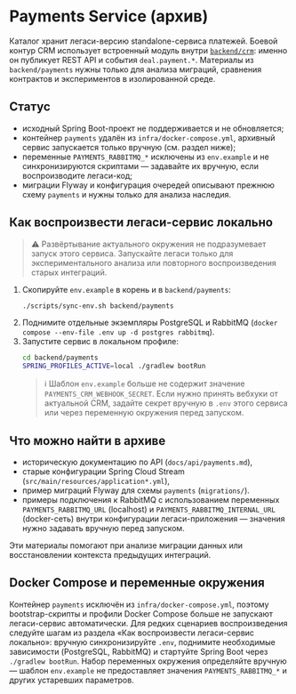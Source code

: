 # Payments Service (архив)

Каталог хранит легаси-версию standalone-сервиса платежей. Боевой контур CRM использует встроенный модуль внутри [`backend/crm`](../crm/README.md): именно он публикует REST API и события `deal.payment.*`. Материалы из `backend/payments` нужны только для анализа миграций, сравнения контрактов и экспериментов в изолированной среде.

## Статус
- исходный Spring Boot-проект не поддерживается и не обновляется;
- контейнер `payments` удалён из `infra/docker-compose.yml`, архивный сервис запускается только вручную (см. раздел ниже);
- переменные `PAYMENTS_RABBITMQ_*` исключены из `env.example` и не синхронизируются скриптами — задавайте их вручную, если воспроизводите легаси-код;
- миграции Flyway и конфигурация очередей описывают прежнюю схему `payments` и нужны только для анализа наследия.

## Как воспроизвести легаси-сервис локально

> ⚠️ Развёртывание актуального окружения не подразумевает запуск этого сервиса. Запускайте легаси только для экспериментального анализа или повторного воспроизведения старых интеграций.

1. Скопируйте `env.example` в корень и в `backend/payments`:
   ```bash
   ./scripts/sync-env.sh backend/payments
   ```
2. Поднимите отдельные экземпляры PostgreSQL и RabbitMQ (`docker compose --env-file .env up -d postgres rabbitmq`).
3. Запустите сервис в локальном профиле:
   ```bash
   cd backend/payments
   SPRING_PROFILES_ACTIVE=local ./gradlew bootRun
   ```
   > ℹ️ Шаблон `env.example` больше не содержит значение `PAYMENTS_CRM_WEBHOOK_SECRET`. Если нужно принять вебхуки от актуальной CRM, задайте секрет вручную в `.env` этого сервиса или через переменную окружения перед запуском.

## Что можно найти в архиве
- историческую документацию по API (`docs/api/payments.md`),
- старые конфигурации Spring Cloud Stream (`src/main/resources/application*.yml`),
- пример миграций Flyway для схемы `payments` (`migrations/`).
- примеры подключения к RabbitMQ с использованием переменных `PAYMENTS_RABBITMQ_URL` (localhost) и `PAYMENTS_RABBITMQ_INTERNAL_URL` (docker-сеть) внутри конфигурации легаси-приложения — значения нужно задавать вручную перед запуском.

Эти материалы помогают при анализе миграции данных или восстановлении контекста предыдущих интеграций.

## Docker Compose и переменные окружения

Контейнер `payments` исключён из `infra/docker-compose.yml`, поэтому bootstrap-скрипты и профили Docker Compose больше не запускают легаси-сервис автоматически. Для редких сценариев воспроизведения следуйте шагам из раздела «Как воспроизвести легаси-сервис локально»: вручную синхронизируйте `.env`, поднимите необходимые зависимости (PostgreSQL, RabbitMQ) и стартуйте Spring Boot через `./gradlew bootRun`. Набор переменных окружения определяйте вручную — шаблон `env.example` не предоставляет значения `PAYMENTS_RABBITMQ_*` и других устаревших параметров.
